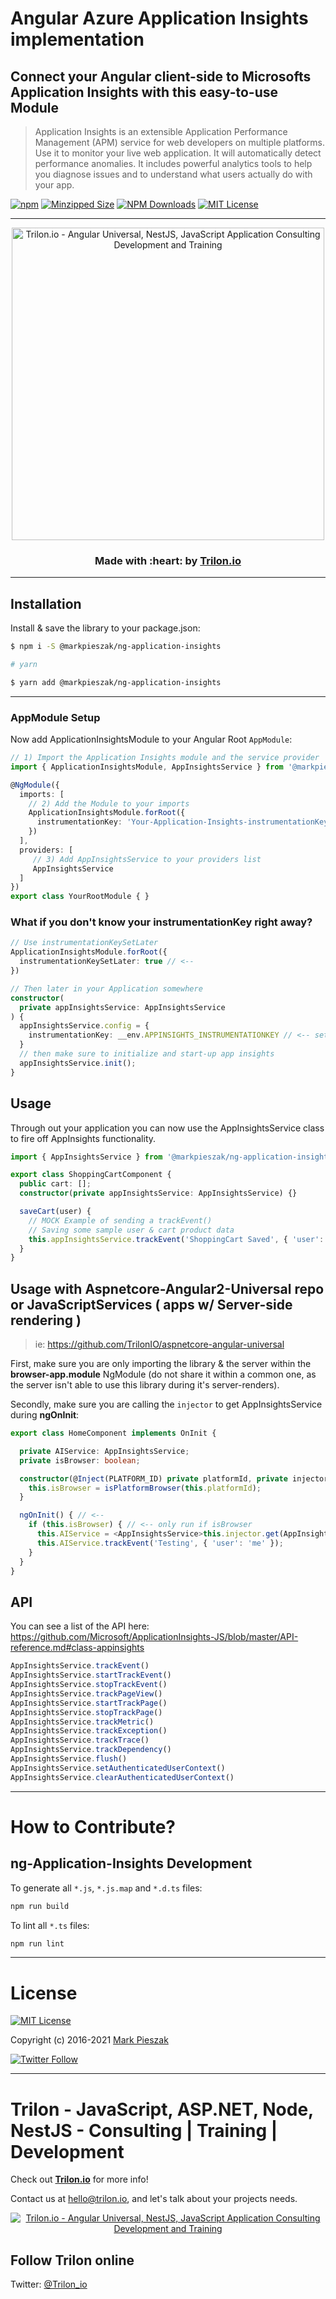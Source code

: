 # Angular Azure Application Insights implementation

## Connect your Angular client-side to Microsofts Application Insights with this easy-to-use Module

> Application Insights is an extensible Application Performance Management (APM) service for web developers on multiple platforms. Use it to monitor your live web application. It will automatically detect performance anomalies. It includes powerful analytics tools to help you diagnose issues and to understand what users actually do with your app.

[![npm](https://img.shields.io/npm/v/@markpieszak/ng-application-insights.svg?label=npm%20version&color=5b1096&style=for-the-badge)](https://www.npmjs.com/@markpieszak/ng-application-insights)
[![Minzipped Size](https://img.shields.io/bundlephobia/minzip/@markpieszak/ng-application-insights?color=e51384&style=for-the-badge)](https://bundlephobia.com/result?p=@markpieszak/ng-application-insights)
[![NPM Downloads](https://img.shields.io/npm/dw/@markpieszak/ng-application-insights.svg?color=b31ae7&style=for-the-badge)](https://www.npmjs.com/@markpieszak/ng-application-insights)
[![MIT License](https://img.shields.io/badge/license-MIT-blue.svg?style=for-the-badge&color=e51384)](/LICENSE)

---

<p align="center">
  <a href="https://trilon.io" target="_blank">
    <img width="500" height="auto" src="https://trilon.io/trilon-logo-clear.png" alt="Trilon.io - Angular Universal, NestJS, JavaScript Application Consulting Development and Training">
  </a>
</p>

<h3 align="center"> Made with :heart: by <a href="https://trilon.io">Trilon.io</a></h3>

---

## Installation

Install & save the library to your package.json:

```bash
$ npm i -S @markpieszak/ng-application-insights

# yarn

$ yarn add @markpieszak/ng-application-insights
```

---

### AppModule Setup

Now add ApplicationInsightsModule to your Angular Root `AppModule`:

```typescript
// 1) Import the Application Insights module and the service provider
import { ApplicationInsightsModule, AppInsightsService } from '@markpieszak/ng-application-insights';

@NgModule({
  imports: [
    // 2) Add the Module to your imports
    ApplicationInsightsModule.forRoot({
      instrumentationKey: 'Your-Application-Insights-instrumentationKey'
    })
  ],
  providers: [ 
     // 3) Add AppInsightsService to your providers list
     AppInsightsService
  ]
})
export class YourRootModule { }
```

### What if you don't know your instrumentationKey right away?

```typescript
// Use instrumentationKeySetLater
ApplicationInsightsModule.forRoot({
  instrumentationKeySetLater: true // <--
})

// Then later in your Application somewhere
constructor(
  private appInsightsService: AppInsightsService
) {
  appInsightsService.config = {
    instrumentationKey: __env.APPINSIGHTS_INSTRUMENTATIONKEY // <-- set it later sometime
  }
  // then make sure to initialize and start-up app insights
  appInsightsService.init();
}

```

## Usage

Through out your application you can now use the AppInsightsService class to fire off AppInsights functionality.

```typescript
import { AppInsightsService } from '@markpieszak/ng-application-insights';

export class ShoppingCartComponent {
  public cart: [];
  constructor(private appInsightsService: AppInsightsService) {}

  saveCart(user) {
    // MOCK Example of sending a trackEvent()
    // Saving some sample user & cart product data
    this.appInsightsService.trackEvent('ShoppingCart Saved', { 'user': user.id, 'cart': cart.id });
  }
}
```

## Usage with Aspnetcore-Angular2-Universal repo or JavaScriptServices ( apps w/ Server-side rendering )

> ie: <https://github.com/TrilonIO/aspnetcore-angular-universal>

First, make sure you are only importing the library & the server within the **browser-app.module** NgModule (do not share it within a common one, as the server isn't able to use this library during it's server-renders).

Secondly, make sure you are calling the `injector` to get AppInsightsService during **ngOnInit**:

```typescript
export class HomeComponent implements OnInit {

  private AIService: AppInsightsService;
  private isBrowser: boolean;

  constructor(@Inject(PLATFORM_ID) private platformId, private injector: Injector) {
    this.isBrowser = isPlatformBrowser(this.platformId);
  }

  ngOnInit() { // <-- 
    if (this.isBrowser) { // <-- only run if isBrowser
      this.AIService = <AppInsightsService>this.injector.get(AppInsightsService); // <-- using the Injector, get the Service
      this.AIService.trackEvent('Testing', { 'user': 'me' });
    } 
  }
}
```

## API

You can see a list of the API here: <https://github.com/Microsoft/ApplicationInsights-JS/blob/master/API-reference.md#class-appinsights>

```typescript
AppInsightsService.trackEvent()
AppInsightsService.startTrackEvent()
AppInsightsService.stopTrackEvent()
AppInsightsService.trackPageView()
AppInsightsService.startTrackPage()
AppInsightsService.stopTrackPage()
AppInsightsService.trackMetric()
AppInsightsService.trackException()
AppInsightsService.trackTrace()
AppInsightsService.trackDependency()
AppInsightsService.flush()
AppInsightsService.setAuthenticatedUserContext()
AppInsightsService.clearAuthenticatedUserContext()
```

---

# How to Contribute?

## ng-Application-Insights Development

To generate all `*.js`, `*.js.map` and `*.d.ts` files:

```bash
npm run build
```

To lint all `*.ts` files:

```bash
npm run lint
```

----

# License

[![MIT License](https://img.shields.io/badge/license-MIT-blue.svg?style=for-the-badge&color=e51384)](/LICENSE)

Copyright (c) 2016-2021 [Mark Pieszak](https://twitter.com/MarkPieszak)

[![Twitter Follow](https://img.shields.io/twitter/follow/MarkPieszak.svg?style=social)](https://twitter.com/MarkPieszak)

----

# Trilon - JavaScript, ASP.NET, Node, NestJS - Consulting | Training | Development

Check out **[Trilon.io](https://Trilon.io)** for more info!

Contact us at <hello@trilon.io>, and let's talk about your projects needs.

<p align="center">
  <a href="https://trilon.io" target="_blank">
    <img src="https://trilon.io/trilon-logo-clear.png" alt="Trilon.io - Angular Universal, NestJS, JavaScript Application Consulting Development and Training">
  </a>
</p>

## Follow Trilon online

Twitter: [@Trilon_io](http://twitter.com/Trilon_io)
